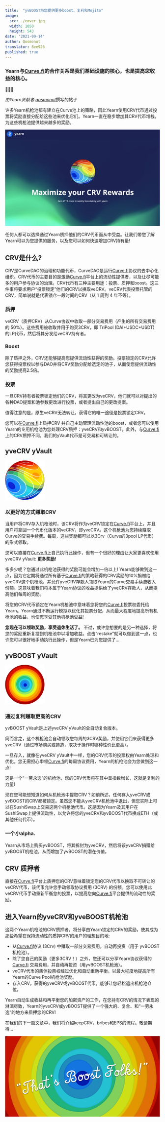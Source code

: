 ```yaml
---
title:  "yvBOOST为您提供更多boost、复利和Mojito"
image:
  src: ./cover.jpg
  width: 1050
  height: 543
date: '2021-09-14'
author: Qosmonot
translator: Bee926
published: true
---
```


### Yearn与[Curve.fi](http://curve.fi/)的合作关系是我们基础设施的核心，也是提高您收益的核心。

🔵🤝🌈

_由Yearn贡献者_ [_qosmonot_](http://twitter.com/qosmonot)撰写的帖子

许多Yearn机枪池都有建立在Curve池上的策略，因此Yearn使用CRV代币通过投票将奖励直接分配给这些池来优化它们。Yearn一直在稳步增加其CRV代币堆栈，为这些机枪池提供越来越多的奖励。

![](image1.jpg?w=1050&h=651)

任何人都可以选择通过Yearn质押他们的CRV代币而从中受益。让我们带您了解Yearn可以为您提供的服务，以及您可以如何快速增加CRV持有量!

## CRV是什么?

CRV是CurveDAO的治理和功能代币，CurveDAO是运行[Curve.fi](http://curve.fi/)协议的去中心化组织。CRV代币的主要目的是激励[Curve.fi](http://curve.fi/)平台上的流动性提供者，以及让尽可能多的用户参与协议的治理。CRV代币有三种主要用途：投票、质押和boost。这三件事将要求用户“投票锁定”他们的CRV以换取veCRV。veCRV代表投票托管的CRV，简单说就是代表锁仓一段时间的CRV（从 1 周到 4 年不等）。

### 质押

veCRV（质押CRV）从Curve协议中收取一部分交易费用（产生的所有交易费用的 50%）。这些费用被收取并用于购买3CRV，即 TriPool (DAI+USDC+USDT) 的LP代币，然后将其分发给veCRV持有者。

### Boost

除了质押之外，CRV还能够提高您提供流动性获得的奖励。投票锁定的CRV允许您获得投票权以参与DAO并将CRV奖励分配给选定的池子，从而使您提供流动性的奖励提高2.5倍。

### 投票

一旦CRV持有者投票锁定他们的CRV，将其更改为veCRV，他们就可以对提出的各种DAO提案和池参数更改进行投票，或者提出自己的更改提案。

值得注意的是，原生veCRV无法转让，获得它的唯一途径是投票锁定CRV。

您可以在[Curve.fi](http://curve.fi/)上质押CRV 并自己主动管理流动性池的boost，或者您可以使用Yearn的专用机枪池为您处理CRV质押：yveCRV和yvBOOST。此外，与[Curve.fi](http://curve.fi/)上的CRV质押不同，我们的yVault代币是可交易和可转让的。

## yveCRV yVault

![](image2.png?w=128&h=128)

### 以更好的方式赚取CRV

当用户将CRV存入机枪池时，该CRV将作为veCRV锁定在[Curve.fi](http://curve.fi/)平台上，并且用户将拿回一个代币化版本的veCRV，即yveCRV。这个机枪池为您持续赚取Curve的交易手续费。每周，这些奖励都可以以3Crv（Curve的3pool LP代币）的形式领取。

您可以直接在[Curve.fi](http://curve.fi/)上自己执行此操作，但有一个很好的理由让大家更喜欢使用yveCRV yVault: **更多奖励!**

多多少呢？您通过此机枪池获得的奖励可能会增加一倍以上! Yearn能够做到这一点，因为它定期将通过所有基于[Curve.fi](http://curve.fi/)的策略获得的CRV奖励的10%捐赠给yveCRV这个机枪池，并允许yveCRV存款人领取Yearn的Curve交易手续费收入份额。这意味着我们将本属于Yearn协议的收益提供给了yveCRV存款人，从而提高他们每周的奖励。

将您的CRV代币锁定在Yearn机枪池中意味着您将您的[Curve.fi](http://curve.fi/)投票权委托给Yearn。Yearn通过不断运行模拟以优化其投票分配，从而最大程度地提高所有机枪池的收益，也使您享受其他机枪池受益!

**您现在可以领取奖励，享受退休生活了。** 不过，或许您想要的是另一种选择，将您的奖励重新复投到机枪池中以增加收益。点击“restake”就可以做到这一点，也许您可以很好地手动执行此操作，但是Yearn已为您提供了…

## yvBOOST yVault

![](image3.png?w=128&h=128)

### 通过复利赚取更高的CRV

yvBOOST yVault是上述yveCRV yVault的全自动复合版本。

简而言之，这个机枪池会自动领取您每周的3CRV奖励，并使用它们来获得更多yveCRV（通过市场购买或铸造，取决于操作时哪种性价比更高）。

一旦存入，就像在yveCRV yVault中一样，您的CRV代币的投票权由Yearn处理和优化。您无需担心申领[Curve.fi](http://curve.fi/)的每周协议费用，Yearn的机枪池会为您做到这一点!

这是一个“一劳永逸”的机枪池，您的CRV代币将在其中呈指数增长，这就是复利的力量!

现在您可能想知道如何从机枪池中提取CRV？如前所述，任何存入yveCRV或yvBOOST的CRV都被锁定。虽然您不能从yveCRV机枪池中退出，但您实际上可以在SushiSwap上交易这两个机枪池代币。这是因为Yearn及其用户在SushiSwap上提供流动性，以允许将您的yveCRV和yvBOOST代币换成ETH（或其他任何代币）。

### 一个小alpha.

Yearn从市场上购买yvBOOST，将其拆封为yveCRV，然后将该yveCRV捐赠给yvBOOST机枪池，从而增加了yvBOOST的潜在价值。

## CRV 质押者

直接在[Curve.fi](http://curve.fi/)平台上质押您的CRV意味着锁定您的CRV代币以换取不可转让的veCRV代币，该代币允许您手动领取协议费用 (3CRV) 的份额。您可以使用此veCRV代币手动重新平衡您的投票，以提高您向[Curve.fi](http://curve.fi/)平台提供的流动性的奖励。

## 进入Yearn的yveCRV和yveBOOST机枪池

这两个Yearn机枪池的CRV质押者，将分享由Yearn锁定的CRV的奖励，使其成为那些希望在保持流动性的质押CRV的用户的理想目的地:

-   从[Curve.fi](http://curve.fi/)协议 (3Crv) 中赚取一部分交易费用，自动再投资（用于 yvBOOST机枪池）。
-   除了您自己的奖励（更多3CRV！）之外，您还可以分享Yearn协议获得的[Curve.fi](http://curve.fi/) 交易费用，并自动再投资（用yvBOOST机枪池）。
-   veCRV代币的集体投票权经过优化和自动重新平衡，以最大程度地提高所有Yearn的Curve Pool机枪池奖励。
-   存入CRV，获得的yveCRV或yvBOOST代币，能够让您轻松退出机枪池仓位。

Yearn自动生成收益和再平衡您的加密资产的工作，在您持有CRV的情况下表现的淋漓尽致，Yearn的yveCRV或yvBOOST提供了一个强大的、复合、和“一劳永逸”的地方来质押您的CRV!

在我们的下一篇文章中，我们将介绍keepCRV，bribes和EPS的流程。敬请期待…

![](image4.jpg?w=1050&h=543)
